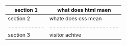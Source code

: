 | section 1 | what does html maen |
|-----------|---------------------|
|section 2  |whate does css mean  |
|-----------|---------------------|
|section 3  |visitor achive       |
